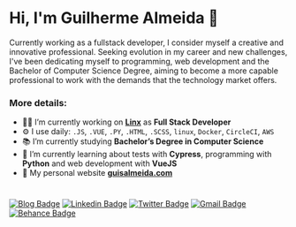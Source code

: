 # Hi, I'm Guilherme Almeida 🧔
Currently working as a fullstack developer, I consider myself a creative and innovative professional.
Seeking evolution in my career and new challenges, I've been dedicating myself to programming, web development and the Bachelor of Computer Science Degree, aiming to become a more capable professional to work with the demands that the technology market offers.  
### **More details:**

- :man_technologist: I’m currently working on **[Linx](https://github.com/chaordic)** as **Full Stack Developer**
- ⚙️ I use daily: `.JS`, `.VUE`, `.PY`, `.HTML`, `.SCSS`, `linux`, `Docker`, `CircleCI`, `AWS`
- :books: I’m currently studying **Bachelor’s Degree in Computer Science**
- 🌱 I’m currently learning about tests with **Cypress**, programming with **Python** and web development with **VueJS**
- 🤖 My personal website **[guisalmeida.com](https://www.guisalmeida.com)**

#
[![Blog Badge](https://img.shields.io/badge/Blog-guisalmeida.com-black)](https://guisalmeida.com/blog)
[![Linkedin Badge](https://img.shields.io/badge/-LinkedIn-blue?logo=Linkedin&logoColor=white&link=https://www.linkedin.com/in/guisalmeida/)](https://www.linkedin.com/in/guisalmeida/)
[![Twitter Badge](https://img.shields.io/badge/-Twitter-1ca0f1?labelColor=1ca0f1&logo=twitter&logoColor=white&link=https://twitter.com/GuiSAlmeida87)](https://twitter.com/GuiSAlmeida87)
[![Gmail Badge](https://img.shields.io/badge/-Gmail-c14438?logo=Gmail&logoColor=white&link=mailto:guisalmeida.dev@gmail.com)](mailto:guisalmeida.dev@gmail.com)
[![Behance Badge](https://img.shields.io/badge/-Behance-blue?logo=behance&logoColor=white&link=https://www.behance.net/guisalmeida)](https://www.behance.net/guisalmeida)


<!--
**GuiSAlmeida/GuiSAlmeida** is a ✨ _special_ ✨ repository because its `README.md` (this file) appears on your GitHub profile.

Here are some ideas to get you started:

- 🔭 I’m currently working on ...
- 🌱 I’m currently learning ...
- 👯 I’m looking to collaborate on ...
- 🤔 I’m looking for help with ...
- 💬 Ask me about ...
- 📫 How to reach me: ...
- 😄 Pronouns: ...
- ⚡ Fun fact: ...
-->
